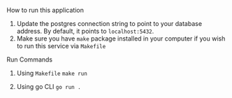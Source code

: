 How to run this application

1. Update the postgres connection string to point to your database address. By default, it points to `localhost:5432`.
2. Make sure you have `make` package installed in your computer if you wish to run this service via `Makefile`

Run Commands

1. Using `Makefile`
```make run```

2. Using go CLI
```go run .```
